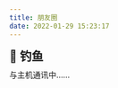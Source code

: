 ```yaml
---
title: 朋友圈
date: 2022-01-29 15:23:17
---
```

<div class="title-h2-a">
  <div class="title-h2-a-left">
    <h2 style="padding-top: 0;margin:0.6rem 0 0.6rem;">🎣 钓鱼</h2><a class="random-post-start" href="javascript:fetchRandomPost();"><i class="fa-solid fa-arrow-rotate-right"></i></a>
  </div>
</div>
<div id="random-post"></div>

<link rel="stylesheet" type="text/css" href="https://fastly.jsdelivr.net/npm/js-heo/moments/random-friends-post.css">
<!-- 挂载友链朋友圈的容器 -->
<div class="post-content">
<div id="cf-container">与主机通讯中……</div>
</div>
<!-- 加样式和功能代码 -->
<!-- 将apiurl改成你后端生成的api地址 -->
<script type="text/javascript">
  var fdataUser = {
    apiurl: 'https://fcircleapi.yumetsuki.moe/'
  }
</script>
<link rel="stylesheet" href="https://fastly.jsdelivr.net/npm/fcircle-immmmm/fcircle-beta.css">
<script type="text/javascript" src="https://fastly.jsdelivr.net/npm/fcircle-immmmm/fcircle-beta.js"></script>
<script type="text/javascript" src="https://fastly.jsdelivr.net/npm/jquery/dist/jquery.min.js"></script>
<script src = "/js/randomFriend.js"></script>